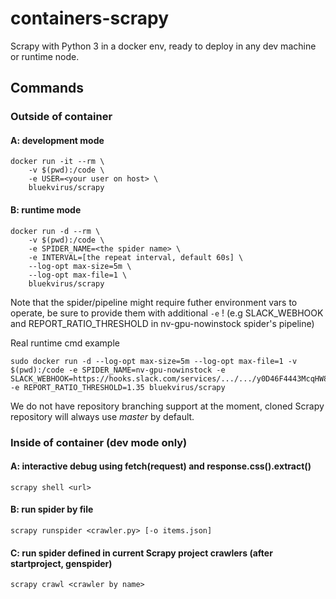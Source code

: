 # containers-scrapy
Scrapy with Python 3 in a docker env, ready to deploy in any dev machine or runtime node.

## Commands

### Outside of container

#### A: development mode
```
docker run -it --rm \
    -v $(pwd):/code \
    -e USER=<your user on host> \
    bluekvirus/scrapy
```

#### B: runtime mode
```
docker run -d --rm \ 
    -v $(pwd):/code \
    -e SPIDER_NAME=<the spider name> \
    -e INTERVAL=[the repeat interval, default 60s] \
    --log-opt max-size=5m \
    --log-opt max-file=1 \
    bluekvirus/scrapy
```
Note that the spider/pipeline might require futher environment vars to operate, be sure to provide them with additional `-e` ! (e.g SLACK_WEBHOOK and REPORT_RATIO_THRESHOLD in nv-gpu-nowinstock spider's pipeline)

Real runtime cmd example
```
sudo docker run -d --log-opt max-size=5m --log-opt max-file=1 -v $(pwd):/code -e SPIDER_NAME=nv-gpu-nowinstock -e SLACK_WEBHOOK=https://hooks.slack.com/services/.../.../y0D46F4443McqHW8PRjUitNS -e REPORT_RATIO_THRESHOLD=1.35 bluekvirus/scrapy
```

We do not have repository branching support at the moment, cloned Scrapy repository will always use *master* by default.

### Inside of container (dev mode only)

#### A: interactive debug using fetch(request) and response.css().extract()
```
scrapy shell <url>
```

#### B: run spider by file
```
scrapy runspider <crawler.py> [-o items.json]
```

#### C: run spider defined in current Scrapy project **crawlers** (after startproject, genspider)
```
scrapy crawl <crawler by name>
```